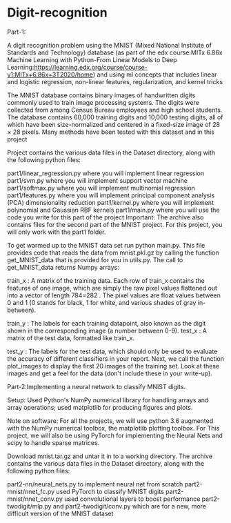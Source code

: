 # Digit-recognition
Part-1:

A digit recognition problem using the MNIST (Mixed National Institute of Standards and Technology) database (as part of the edx course:MITx 6.86x
Machine Learning with Python-From Linear Models to Deep Learning:https://learning.edx.org/course/course-v1:MITx+6.86x+3T2020/home) and using ml concepts that includes linear and logistic regression, non-linear features, regularization, and kernel tricks 

The MNIST database contains binary images of handwritten digits commonly used to train image processing systems. The digits were collected from among Census Bureau employees and high school students. The database contains 60,000 training digits and 10,000 testing digits, all of which have been size-normalized and centered in a fixed-size image of 28 × 28 pixels. Many methods have been tested with this dataset and in this project

Project contains the various data files in the Dataset directory, along with the following python files:

part1/linear_regression.py where you will implement linear regression
part1/svm.py where you will implement support vector machine
part1/softmax.py where you will implement multinomial regression
part1/features.py where you will implement principal component analysis (PCA) dimensionality reduction
part1/kernel.py where you will implement polynomial and Gaussian RBF kernels
part1/main.py where you will use the code you write for this part of the project
Important: The archive also contains files for the second part of the MNIST project. For this project, you will only work with the part1 folder.

To get warmed up to the MNIST data set run python main.py. This file provides code that reads the data from mnist.pkl.gz by calling the function get_MNIST_data that is provided for you in utils.py. The call to get_MNIST_data returns Numpy arrays:

train_x : A matrix of the training data. Each row of train_x contains the features of one image, which are simply the raw pixel values flattened out into a vector of length  784=282 . The pixel values are float values between 0 and 1 (0 stands for black, 1 for white, and various shades of gray in-between).

train_y : The labels for each training datapoint, also known as the digit shown in the corresponding image (a number between 0-9).
test_x : A matrix of the test data, formatted like train_x.

test_y : The labels for the test data, which should only be used to evaluate the accuracy of different classifiers in your report.
Next, we call the function plot_images to display the first 20 images of the training set. Look at these images and get a feel for the data (don't include these in your write-up).

Part-2:Implementing a neural network to classify MNIST digits.  

Setup:
Used Python's NumPy numerical library for handling arrays and array operations; used matplotlib for producing figures and plots.

Note on software: For all the projects, we will use python 3.6 augmented with the NumPy numerical toolbox, the matplotlib plotting toolbox. For This project, we will also be using PyTorch for implementing the Neural Nets and scipy to handle sparse matrices.

Download mnist.tar.gz and untar it in to a working directory. The archive contains the various data files in the Dataset directory, along with the following python files:

part2-nn/neural_nets.py  to implement neural net from scratch
part2-mnist/nnet_fc.py  used PyTorch to classify MNIST digits
part2-mnist/nnet_conv.py used convolutional layers to boost performance
part2-twodigit/mlp.py and part2-twodigit/conv.py which are for a new, more difficult version of the MNIST dataset
